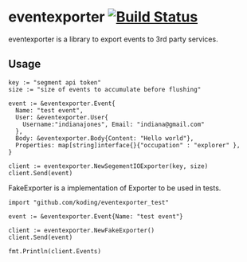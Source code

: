 # eventexporter [![Build Status](https://travis-ci.org/koding/eventexporter.svg?branch=master)](https://travis-ci.org/koding/eventexporter)

eventexporter is a library to export events to 3rd party services.

## Usage

    key := "segment api token"
    size := "size of events to accumulate before flushing"

    event := &eventexporter.Event{
      Name: "test event",
      User: &eventexporter.User{
        Username:"indianajones", Email: "indiana@gmail.com"
      },
      Body: &eventexporter.Body{Content: "Hello world"},
      Properties: map[string]interface{}{"occupation" : "explorer" },
    }

    client := eventexporter.NewSegementIOExporter(key, size)
    client.Send(event)

FakeExporter is a implementation of Exporter to be used in tests.

    import "github.com/koding/eventexporter_test"

    event := &eventexporter.Event{Name: "test event"}

    client := eventexporter.NewFakeExporter()
    client.Send(event)

    fmt.Println(client.Events)
